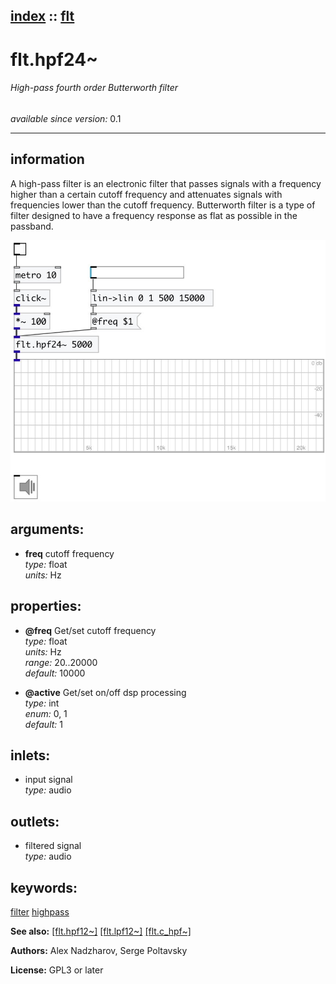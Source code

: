 [index](index.html) :: [flt](category_flt.html)
---

# flt.hpf24~

###### High-pass fourth order Butterworth filter

*available since version:* 0.1

---


## information
A high-pass filter is an electronic filter that passes signals with a frequency
            higher than a certain cutoff frequency and attenuates signals with frequencies lower
            than the cutoff frequency.
Butterworth filter is a type of filter designed to have a frequency response as
            flat as possible in the passband.



[![example](../examples/img/flt.hpf24~.jpg)](../examples/pd/flt.hpf24~.pd)



## arguments:

* **freq**
cutoff frequency<br>
_type:_ float<br>
_units:_ Hz<br>





## properties:

* **@freq** 
Get/set cutoff frequency<br>
_type:_ float<br>
_units:_ Hz<br>
_range:_ 20..20000<br>
_default:_ 10000<br>

* **@active** 
Get/set on/off dsp processing<br>
_type:_ int<br>
_enum:_ 0, 1<br>
_default:_ 1<br>



## inlets:

* input signal<br>
_type:_ audio



## outlets:

* filtered signal<br>
_type:_ audio



## keywords:

[filter](keywords/filter.html)
[highpass](keywords/highpass.html)



**See also:**
[\[flt.hpf12~\]](flt.hpf12~.html)
[\[flt.lpf12~\]](flt.lpf12~.html)
[\[flt.c_hpf~\]](flt.c_hpf~.html)




**Authors:** Alex Nadzharov, Serge Poltavsky




**License:** GPL3 or later





